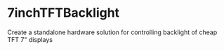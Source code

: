 # 7inchTFTBacklight
Create a standalone hardware solution for controlling backlight of cheap TFT 7" displays

